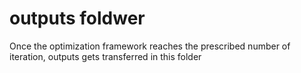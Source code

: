 # outputs foldwer
Once the optimization framework reaches the prescribed number of iteration, outputs gets transferred in this folder
